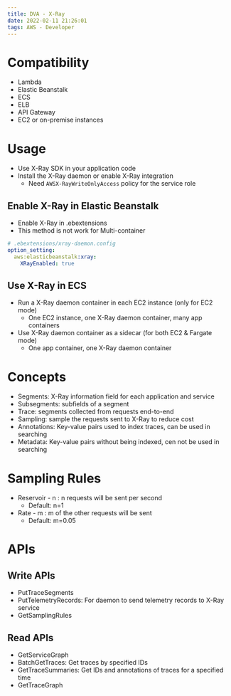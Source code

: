 ```yaml
---
title: DVA - X-Ray
date: 2022-02-11 21:26:01
tags: AWS - Developer
---
```


# Compatibility

- Lambda
- Elastic Beanstalk
- ECS
- ELB
- API Gateway
- EC2 or on-premise instances

# Usage

- Use X-Ray SDK in your application code
- Install the X-Ray daemon or enable X-Ray integration
  - Need `AWSX-RayWriteOnlyAccess` policy for the service role

## Enable X-Ray in Elastic Beanstalk

- Enable X-Ray in .ebextensions
- This method is not work for Multi-container

```yaml
# .ebextensions/xray-daemon.config
option_setting:
  aws:elasticbeanstalk:xray:
    XRayEnabled: true
```

## Use X-Ray in ECS

- Run a X-Ray daemon container in each EC2 instance (only for EC2 mode)
  - One EC2 instance, one X-Ray daemon container, many app containers
- Use X-Ray daemon container as a sidecar (for both EC2 & Fargate mode)
  - One app container, one X-Ray daemon container

# Concepts

- Segments: X-Ray information field for each application and service
- Subsegments: subfields of a segment
- Trace: segments collected from requests end-to-end
- Sampling: sample the requests sent to X-Ray to reduce cost
- Annotations: Key-value pairs used to index traces, can be used in searching
- Metadata: Key-value pairs without being indexed, cen not be used in searching

# Sampling Rules

- Reservoir - n : n requests will be sent per second
  - Default: n=1
- Rate - m : m of the other requests will be sent
  - Default: m=0.05

# APIs

## Write APIs

- PutTraceSegments
- PutTelemetryRecords: For daemon to send telemetry records to X-Ray service
- GetSamplingRules

## Read APIs

- GetServiceGraph
- BatchGetTraces: Get traces by specified IDs
- GetTraceSummaries: Get IDs and annotations of traces for a specified time
- GetTraceGraph
